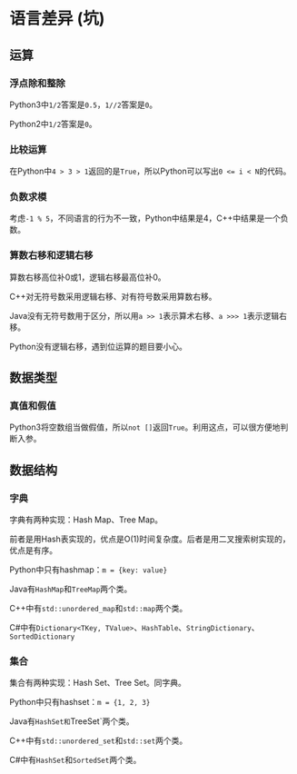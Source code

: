 # 语言差异 (坑)

## 运算

### 浮点除和整除

Python3中`1/2`答案是`0.5`，`1//2`答案是`0`。

Python2中`1/2`答案是`0`。

### 比较运算

在Python中`4 > 3 > 1`返回的是`True`，所以Python可以写出`0 <= i < N`的代码。

### 负数求模

考虑`-1 % 5`，不同语言的行为不一致，Python中结果是4，C++中结果是一个负数。

### 算数右移和逻辑右移
算数右移高位补0或1，逻辑右移最高位补0。

C++对无符号数采用逻辑右移、对有符号数采用算数右移。

Java没有无符号数用于区分，所以用`a >> 1`表示算术右移、`a >>> 1`表示逻辑右移。

Python没有逻辑右移，遇到位运算的题目要小心。

## 数据类型

### 真值和假值

Python3将空数组当做假值，所以`not []`返回`True`。利用这点，可以很方便地判断入参。

## 数据结构

### 字典

字典有两种实现：Hash Map、Tree Map。

前者是用Hash表实现的，优点是O(1)时间复杂度。后者是用二叉搜索树实现的，优点是有序。

Python中只有hashmap：`m = {key: value}`

Java有`HashMap`和`TreeMap`两个类。

C++中有`std::unordered_map`和`std::map`两个类。

C#中有`Dictionary<TKey, TValue>`、`HashTable`、`StringDictionary`、`SortedDictionary`

### 集合

集合有两种实现：Hash Set、Tree Set。同字典。

Python中只有hashset：`m = {1, 2, 3}`

Java有`HashSet和`TreeSet`两个类。

C++中有`std::unordered_set`和`std::set`两个类。

C#中有`HashSet`和`SortedSet`两个类。
